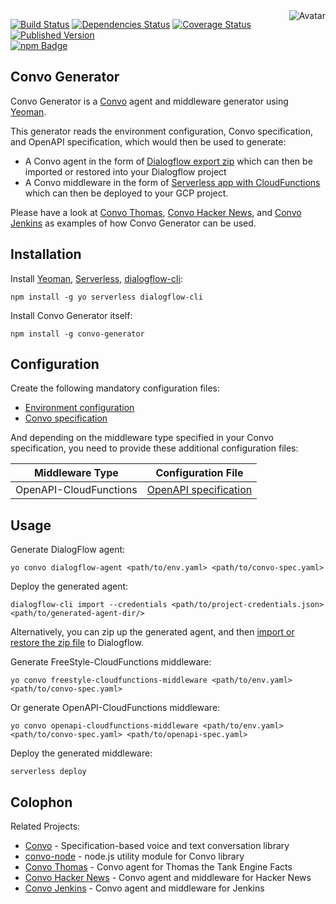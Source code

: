 <img align="right" src="https://raw.github.com/cliffano/convo-generator/master/avatar.jpg" alt="Avatar"/>

[![Build Status](https://img.shields.io/travis/cliffano/convo-generator.svg)](http://travis-ci.org/cliffano/convo-generator)
[![Dependencies Status](https://img.shields.io/david/cliffano/convo-generator.svg)](http://david-dm.org/cliffano/convo-generator)
[![Coverage Status](https://img.shields.io/coveralls/cliffano/convo-generator.svg)](https://coveralls.io/r/cliffano/convo-generator?branch=master)
[![Published Version](https://img.shields.io/npm/v/generator-convo.svg)](http://www.npmjs.com/package/generator-convo)
<br/>
[![npm Badge](https://nodei.co/npm/convo-generator.png)](http://npmjs.org/package/convo-generator)

Convo Generator
---------------

Convo Generator is a [Convo](http://github.com/cliffano/convo) agent and middleware generator using [Yeoman](http://yeoman.io/).

This generator reads the environment configuration, Convo specification, and OpenAPI specification, which would then be used to generate:

* A Convo agent in the form of [Dialogflow export zip](https://dialogflow.com/docs/agents/export-import-restore) which can then be imported or restored into your Dialogflow project
* A Convo middleware in the form of [Serverless app with CloudFunctions](https://github.com/serverless/serverless-google-cloudfunctions) which can then be deployed to your GCP project.

Please have a look at [Convo Thomas](http://github.com/cliffano/convo-thomas), [Convo Hacker News](http://github.com/cliffano/convo-hacker-news), and [Convo Jenkins](http://github.com/cliffano/convo-jenkins) as examples of how Convo Generator can be used.

Installation
------------

Install [Yeoman](http://yeoman.io/), [Serverless](https://serverless.com/), [dialogflow-cli](https://www.npmjs.com/package/dialogflow-cli):

    npm install -g yo serverless dialogflow-cli

Install Convo Generator itself:

    npm install -g convo-generator

Configuration
-------------

Create the following mandatory configuration files:

* [Environment configuration](https://github.com/cliffano/convo/blob/master/docs/conf-environment.md)
* [Convo specification](https://github.com/cliffano/convo/blob/master/docs/conf-convo-specification.md)

And depending on the middleware type specified in your Convo specification, you need to provide these additional configuration files:

| Middleware Type | Configuration File |
|-----------------|--------------------|
| OpenAPI-CloudFunctions | [OpenAPI specification](https://github.com/cliffano/convo/blob/master/docs/conf-openapi-specification.md) |

Usage
-----

Generate DialogFlow agent:

    yo convo dialogflow-agent <path/to/env.yaml> <path/to/convo-spec.yaml>

Deploy the generated agent:

    dialogflow-cli import --credentials <path/to/project-credentials.json> <path/to/generated-agent-dir/>

Alternatively, you can zip up the generated agent, and then [import or restore the zip file](https://dialogflow.com/docs/agents/export-import-restore) to Dialogflow.

Generate FreeStyle-CloudFunctions middleware:

    yo convo freestyle-cloudfunctions-middleware <path/to/env.yaml> <path/to/convo-spec.yaml>

Or generate OpenAPI-CloudFunctions middleware:

    yo convo openapi-cloudfunctions-middleware <path/to/env.yaml> <path/to/convo-spec.yaml> <path/to/openapi-spec.yaml>

Deploy the generated middleware:

    serverless deploy

Colophon
--------

Related Projects:

* [Convo](http://github.com/cliffano/convo) - Specification-based voice and text conversation library
* [convo-node](http://github.com/cliffano/convo-node) - node.js utility module for Convo library
* [Convo Thomas](http://github.com/cliffano/convo-thomas) - Convo agent for Thomas the Tank Engine Facts
* [Convo Hacker News](http://github.com/cliffano/convo-hacker-news) - Convo agent and middleware for Hacker News
* [Convo Jenkins](http://github.com/cliffano/convo-jenkins) - Convo agent and middleware for Jenkins
